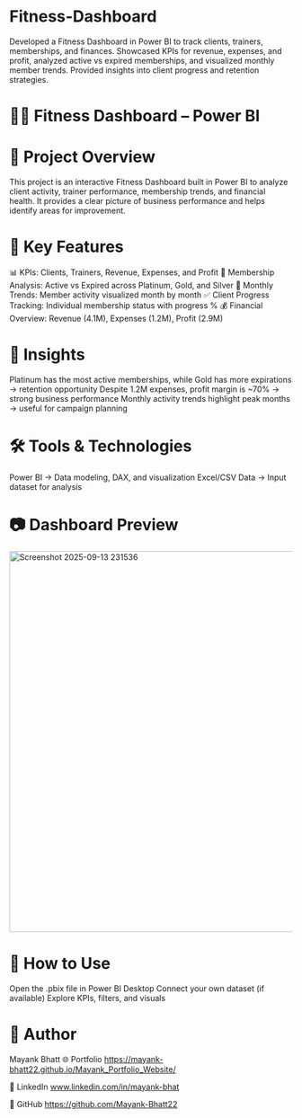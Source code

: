 # Fitness-Dashboard
Developed a Fitness Dashboard in Power BI to track clients, trainers, memberships, and finances. Showcased KPIs for revenue, expenses, and profit, analyzed active vs expired memberships, and visualized monthly member trends. Provided insights into client progress and retention strategies.

# 🏋️‍♂️ Fitness Dashboard – Power BI
# 📌 Project Overview
This project is an interactive Fitness Dashboard built in Power BI to analyze client activity, trainer performance, membership trends, and financial health. It provides a clear picture of business performance and helps identify areas for improvement.

# 🎯 Key Features
📊 KPIs: Clients, Trainers, Revenue, Expenses, and Profit
👥 Membership Analysis: Active vs Expired across Platinum, Gold, and Silver
📅 Monthly Trends: Member activity visualized month by month
✅ Client Progress Tracking: Individual membership status with progress %
💰 Financial Overview: Revenue (4.1M), Expenses (1.2M), Profit (2.9M)

# 🔑 Insights
Platinum has the most active memberships, while Gold has more expirations → retention opportunity
Despite 1.2M expenses, profit margin is ~70% → strong business performance
Monthly activity trends highlight peak months → useful for campaign planning

# 🛠️ Tools & Technologies
Power BI → Data modeling, DAX, and visualization
Excel/CSV Data → Input dataset for analysis

# 📷 Dashboard Preview
<img width="1202" height="678" alt="Screenshot 2025-09-13 231536" src="https://github.com/user-attachments/assets/448a6782-2c16-4ed4-83a7-e1be29280e4c" />

# 🚀 How to Use
Open the .pbix file in Power BI Desktop
Connect your own dataset (if available)
Explore KPIs, filters, and visuals

# 📌 Author
Mayank Bhatt
🌐 Portfolio https://mayank-bhatt22.github.io/Mayank_Portfolio_Website/

💼 LinkedIn www.linkedin.com/in/mayank-bhat

🐙 GitHub https://github.com/Mayank-Bhatt22
